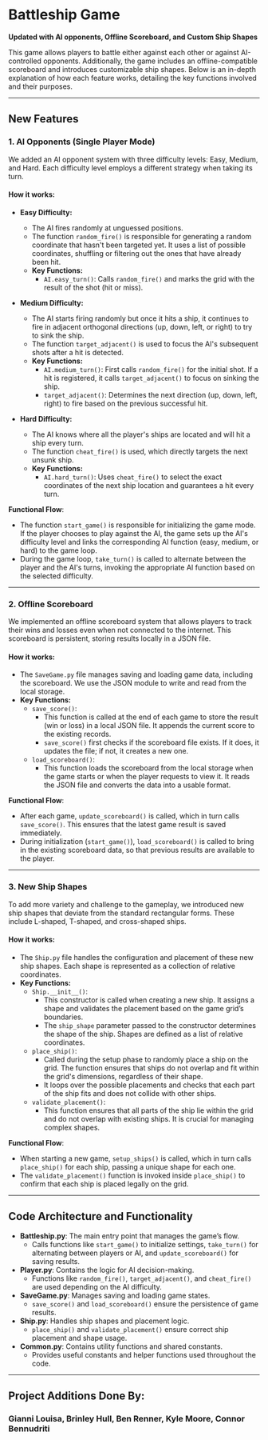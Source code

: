
# Battleship Game

**Updated with AI opponents, Offline Scoreboard, and Custom Ship Shapes**

This game allows players to battle either against each other or against AI-controlled opponents. Additionally, the game includes an offline-compatible scoreboard and introduces customizable ship shapes. Below is an in-depth explanation of how each feature works, detailing the key functions involved and their purposes.

---

## New Features

### 1. **AI Opponents (Single Player Mode)**
We added an AI opponent system with three difficulty levels: Easy, Medium, and Hard. Each difficulty level employs a different strategy when taking its turn.

#### How it works:
- **Easy Difficulty:**
    - The AI fires randomly at unguessed positions.
    - The function `random_fire()` is responsible for generating a random coordinate that hasn't been targeted yet. It uses a list of possible coordinates, shuffling or filtering out the ones that have already been hit.
    - **Key Functions:**
        - `AI.easy_turn()`: Calls `random_fire()` and marks the grid with the result of the shot (hit or miss).

- **Medium Difficulty:**
    - The AI starts firing randomly but once it hits a ship, it continues to fire in adjacent orthogonal directions (up, down, left, or right) to try to sink the ship.
    - The function `target_adjacent()` is used to focus the AI's subsequent shots after a hit is detected.
    - **Key Functions:**
        - `AI.medium_turn()`: First calls `random_fire()` for the initial shot. If a hit is registered, it calls `target_adjacent()` to focus on sinking the ship.
        - `target_adjacent()`: Determines the next direction (up, down, left, right) to fire based on the previous successful hit.
        
- **Hard Difficulty:**
    - The AI knows where all the player's ships are located and will hit a ship every turn.
    - The function `cheat_fire()` is used, which directly targets the next unsunk ship.
    - **Key Functions:**
        - `AI.hard_turn()`: Uses `cheat_fire()` to select the exact coordinates of the next ship location and guarantees a hit every turn.
        
**Functional Flow**:
- The function `start_game()` is responsible for initializing the game mode. If the player chooses to play against the AI, the game sets up the AI's difficulty level and links the corresponding AI function (easy, medium, or hard) to the game loop.
- During the game loop, `take_turn()` is called to alternate between the player and the AI's turns, invoking the appropriate AI function based on the selected difficulty.

---

### 2. **Offline Scoreboard**
We implemented an offline scoreboard system that allows players to track their wins and losses even when not connected to the internet. This scoreboard is persistent, storing results locally in a JSON file.

#### How it works:
- The `SaveGame.py` file manages saving and loading game data, including the scoreboard. We use the JSON module to write and read from the local storage.
- **Key Functions:**
    - `save_score()`:
        - This function is called at the end of each game to store the result (win or loss) in a local JSON file. It appends the current score to the existing records.
        - `save_score()` first checks if the scoreboard file exists. If it does, it updates the file; if not, it creates a new one.
    - `load_scoreboard()`:
        - This function loads the scoreboard from the local storage when the game starts or when the player requests to view it. It reads the JSON file and converts the data into a usable format.
        
**Functional Flow**:
- After each game, `update_scoreboard()` is called, which in turn calls `save_score()`. This ensures that the latest game result is saved immediately.
- During initialization (`start_game()`), `load_scoreboard()` is called to bring in the existing scoreboard data, so that previous results are available to the player.

---

### 3. **New Ship Shapes**
To add more variety and challenge to the gameplay, we introduced new ship shapes that deviate from the standard rectangular forms. These include L-shaped, T-shaped, and cross-shaped ships.

#### How it works:
- The `Ship.py` file handles the configuration and placement of these new ship shapes. Each shape is represented as a collection of relative coordinates.
- **Key Functions:**
    - `Ship.__init__()`:
        - This constructor is called when creating a new ship. It assigns a shape and validates the placement based on the game grid’s boundaries.
        - The `ship_shape` parameter passed to the constructor determines the shape of the ship. Shapes are defined as a list of relative coordinates.
    - `place_ship()`:
        - Called during the setup phase to randomly place a ship on the grid. The function ensures that ships do not overlap and fit within the grid's dimensions, regardless of their shape.
        - It loops over the possible placements and checks that each part of the ship fits and does not collide with other ships.
    - `validate_placement()`:
        - This function ensures that all parts of the ship lie within the grid and do not overlap with existing ships. It is crucial for managing complex shapes.
        
**Functional Flow**:
- When starting a new game, `setup_ships()` is called, which in turn calls `place_ship()` for each ship, passing a unique shape for each one.
- The `validate_placement()` function is invoked inside `place_ship()` to confirm that each ship is placed legally on the grid.

---

## Code Architecture and Functionality

- **Battleship.py**: The main entry point that manages the game’s flow.
    - Calls functions like `start_game()` to initialize settings, `take_turn()` for alternating between players or AI, and `update_scoreboard()` for saving results.
- **Player.py**: Contains the logic for AI decision-making.
    - Functions like `random_fire()`, `target_adjacent()`, and `cheat_fire()` are used depending on the AI difficulty.
- **SaveGame.py**: Manages saving and loading game states.
    - `save_score()` and `load_scoreboard()` ensure the persistence of game results.
- **Ship.py**: Handles ship shapes and placement logic.
    - `place_ship()` and `validate_placement()` ensure correct ship placement and shape usage.
- **Common.py**: Contains utility functions and shared constants.
    - Provides useful constants and helper functions used throughout the code.

---
## Project Additions Done By:
### Gianni Louisa, Brinley Hull, Ben Renner, Kyle Moore, Connor Bennudriti
